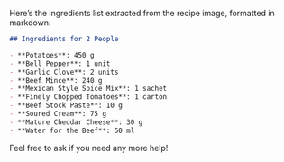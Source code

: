 Here’s the ingredients list extracted from the recipe image, formatted in markdown:

```markdown
## Ingredients for 2 People

- **Potatoes**: 450 g
- **Bell Pepper**: 1 unit
- **Garlic Clove**: 2 units
- **Beef Mince**: 240 g
- **Mexican Style Spice Mix**: 1 sachet
- **Finely Chopped Tomatoes**: 1 carton
- **Beef Stock Paste**: 10 g
- **Soured Cream**: 75 g
- **Mature Cheddar Cheese**: 30 g
- **Water for the Beef**: 50 ml
``` 

Feel free to ask if you need any more help!